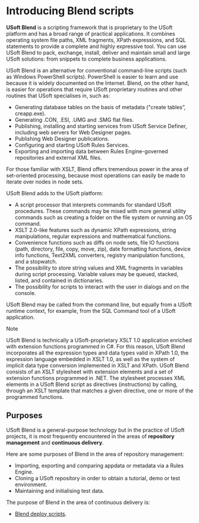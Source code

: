 # Introducing Blend scripts

**USoft Blend** is a scripting framework that is proprietary to the USoft platform and has a broad range of practical applications. It combines operating system file paths, XML fragments, XPath expressions, and SQL statements to provide a complete and highly expressive tool. You can use USoft Blend to pack, exchange, install, deliver and maintain small and large USoft solutions: from snippets to complete business applications.

USoft Blend is an alternative for conventional command-line scripts (such as Windows PowerShell scripts). PowerShell is easier to learn and use because it is widely documented on the Internet. Blend, on the other hand, is easier for operations that require USoft proprietary routines and other routines that USoft specialises in, such as:

- Generating database tables on the basis of metadata ("create tables”, creapp.exe).
- Generating .CON, .ESI, .UMG and .SMG flat files.
- Publishing, installing and starting services from USoft Service Definer, including web servers for Web Designer pages.
- Publishing Web Designer publications.
- Configuring and starting USoft Rules Services.
- Exporting and importing data between Rules Engine-governed repositories and external XML files.

For those familiar with XSLT, Blend offers tremendous power in the area of set-oriented processing, because most operations can easily be made to iterate over nodes in node sets.

USoft Blend adds to the USoft platform:

- A script processor that interprets commands for standard USoft procedures. These commands may be mixed with more general utility commands such as creating a folder on the file system or running an OS command.
- XSLT 2.0-like features such as dynamic XPath expressions, string manipulations, regular expressions and mathematical functions.
- Convenience functions such as diffs on node sets, file IO functions (path, directory, file, copy, move, zip), date formatting functions, device info functions, Text2XML converters, registry manipulation functions, and a stopwatch.
- The possibility to store string values and XML fragments in variables during script processing. Variable values may be queued, stacked, listed, and contained in dictionaries.
- The possibility for scripts to interact with the user in dialogs and on the console.

USoft Blend may be called from the command line, but equally from a USoft runtime context, for example, from the SQL Command tool of a USoft application.

> [!NOTE]
> USoft Blend is technically a USoft-proprietary XSLT 1.0 application enriched with extension functions programmed in C#. For this reason, USoft Blend incorporates all the expression types and data types valid in XPath 1.0, the expression language embedded in XSLT 1.0, as well as the system of implicit data type conversion implemented in XSLT and XPath.
> USoft Blend consists of an XSLT stylesheet with extension elements and a set of extension functions programmed in .NET. The stylesheet processes XML elements in a USoft Blend script as directives (instructions) by calling, through an XSLT template that matches a given directive, one or more of the programmed functions.

## Purposes

USoft Blend is a general-purpose technology but in the practice of USoft projects, it is most frequently encountered in the areas of **repository management** and **continuous delivery**.

Here are some purposes of Blend in the area of repository management:

- Importing, exporting and comparing appdata or metadata via a Rules Engine.
- Cloning a USoft repository in order to obtain a tutorial, demo or test environment.
- Maintaining and initialising test data.

The purpose of Blend in the area of continuous delivery is:

- [Blend deploy scripts](/docs/Continuous%20delivery/Blend%20deploy%20scripts/Blend%20deploy%20scripts.md).